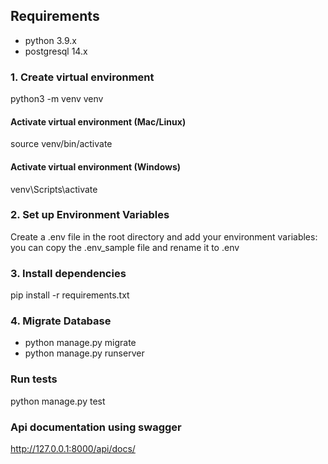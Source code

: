 ## Requirements
- python 3.9.x
- postgresql 14.x

### 1. Create virtual environment
python3 -m venv venv

#### Activate virtual environment (Mac/Linux)
source venv/bin/activate

#### Activate virtual environment (Windows)
venv\Scripts\activate

### 2. Set up Environment Variables
Create a .env file in the root directory and add your environment variables:
<br/> you can copy the .env_sample file and rename it to .env

### 3. Install dependencies
pip install -r requirements.txt

### 4. Migrate Database
- python manage.py migrate
- python manage.py runserver

### Run tests
python manage.py test

### Api documentation using swagger
http://127.0.0.1:8000/api/docs/



